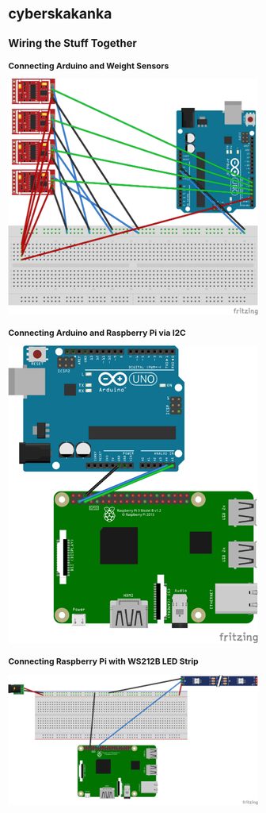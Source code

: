 # cyberskakanka

## Wiring the Stuff Together

### Connecting Arduino and Weight Sensors

![](img/Arduino-Weighto_bb.png)

### Connecting Arduino and Raspberry Pi via I2C

![](img/Arduino-RPi-I2C_bb.png)

### Connecting Raspberry Pi with WS212B LED Strip

![](img/RPi-LED_bb.png)
